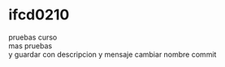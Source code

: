 # ifcd0210
pruebas curso <br>
mas pruebas <br>
y guardar con descripcion y mensaje
cambiar nombre commit
